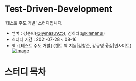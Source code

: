 # Test-Driven-Development 
'테스트 주도 개발' 스터디입니다.  
- 멤버 : 강동민([@iyenas0925](https://github.com/riyenas0925)), 김하늬([@kimhanui](https://github.com/kimhanui))
- 스터디 기간 : 2021-07-28 ~ 08-16
- 책 :  [테스트 주도 개발] (켄트 벡 지음|김창준, 강규영 옮김|인사이트)  
    [![image](http://image.yes24.com/momo/TopCate344/MidCate002/34310491.jpg)](http://www.yes24.com/Product/Goods/12246033)

# 스터디 목차













